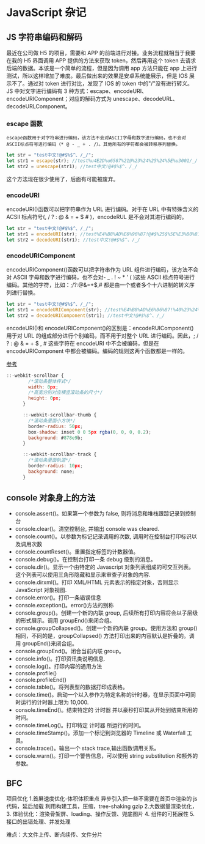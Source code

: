 # JavaScript 杂记

## JS 字符串编码和解码

最近在公司做 H5 的项目，需要和 APP 的前端进行对接。业务流程就相当于我要在我的 H5 界面调用 APP 提供的方法来获取 token，然后再用这个 token 去请求后端的数据。本该是一个简单的流程，但是因为调用 app 方法只能在 app 上进行测试，所以这样增加了难度。最后做出来的效果是安卓系统能展示，但是 IOS 展示不了。通过对 token 进行对比，发现了 IOS 的 token 中的"/"没有进行转义。
JS 中对文字进行编码有 3 种方式：escape、encodeURI、encodeURIComponent；对应的解码方式为 unescape、decodeURL、decodeURLComponent。

### escape 函数

    escape函数用于对字符串进行编码，该方法不会对ASCII字母和数字进行编码，也不会对ASCII标点符号进行编码（* @ - _ + . /）。其他所有的字符都会被转移序列替换。

```js
let str = "test中文!@#$%$^、/_/";
let str1 = escape(str); //test%u4E2D%u6587%21@%23%24%25%24%5E%u3001/_/
let str2 = unescape(str1); //test中文!@#$%$^、/_/
```

这个方法现在很少使用了，后面有可能被废弃。

### encodeURI

encodeURI()函数可以把字符串作为 URL 进行编码。对于在 URL 中有特殊含义的 ACSII 标点符号(, / ? : @ & = + $ # )，encodeRUL 是不会对其进行编码的。

```js
let str = "test中文!@#$%$^、/_/";
let str1 = encodeURI(str); //test%E4%B8%AD%E6%96%87!@#$%25$%5E%E3%80%81/_/
let str2 = decodeURI(str1); //test中文!@#$%$^、/_/
```

### encodeURIComponent

encodeURIComponent()函数可以把字符串作为 URL 组件进行编码，该方法不会对 ASCII 字母和数字进行编码，也不会对- \_ . ! ~ \* ' ( )这些 ASCII 标点符号进行编码。其他的字符，比如：;/?:@&=+$,# 都是由一个或者多个十六进制的转义序列进行替换。

```js
let str = "test中文!@#$%$^、/_/";
let str1 = encodeURIComponent(str); //test%E4%B8%AD%E6%96%87!%40%23%24%25%24%5E%E3%80%81%2F_%2F
let str2 = decodeURIComponent(str1); //test中文!@#$%$^、/_/
```

encodeURI()和 encodeURIComponent()的区别是：encodeRUIComponent()用于对 URL 的组成部分进行个别编码，而不用于对整个 URL 进行编码。因此，; / ? : @ & = + $ , # 这些字符在 encodeURI 中不会被编码，但是在 encodeURIComponent 中都会被编码。编码的规则这两个函数都是一样的。

[参考](https://blog.csdn.net/weixin_44058725/article/details/117255585)

```js
::-webkit-scrollbar {
        /*滚动条整体样式*/
        width: 0px;
        /*高宽分别对应横竖滚动条的尺寸*/
        height: 0px;
      }

      ::-webkit-scrollbar-thumb {
        /*滚动条里面小方块*/
        border-radius: 50px;
        box-shadow: inset 0 0 5px rgba(0, 0, 0, 0.2);
        background: #878e9b;
      }

      ::-webkit-scrollbar-track {
        /*滚动条里面轨道*/
        border-radius: 10px;
        background: none;
      }
```

## console 对象身上的方法

- console.assert()。如果第一个参数为 false, 则将消息和堆栈跟踪记录到控制台
- console.clear()。清空控制台, 并输出 console was cleared.
- console.count()。以参数为标记记录调用的次数, 调用时在控制台打印标识以及调用次数
- console.countReset()。重置指定标签的计数器值。
- console.debug()。在控制台打印一条 debug 级别的消息。
- console.dir()。显示一个由特定的 Javascript 对象列表组成的可交互列表。这个列表可以使用三角形隐藏和显示来审查子对象的内容.
- console.dirxml()。打印 XML/HTML 元素表示的指定对象，否则显示 JavaScript 对象视图.
- console.error()。打印一条错误信息
- console.exception()。error()方法的别称
- console.group()。创建一个新的内联 group, 后续所有打印内容将会以子层级的形式展示。调用 groupEnd()来闭合组。
- console.groupCollapsed()。创建一个新的内联 group。使用方法和 group() 相同，不同的是，groupCollapsed() 方法打印出来的内容默认是折叠的。调用 groupEnd()来闭合组。
- console.groupEnd()。闭合当前内联 group。
- console.info()。打印资讯类说明信息.
- console.log()。打印内容的通用方法
- console.profile()
- console.profileEnd()
- console.table()。将列表型的数据打印成表格。
- console.time()。启动一个以入参作为特定名称的计时器，在显示页面中可同时运行的计时器上限为 10,000.
- console.timeEnd()。结束特定的 计时器 并以豪秒打印其从开始到结束所用的时间。
- console.timeLog()。打印特定 计时器 所运行的时间。
- console.timeStamp()。添加一个标记到浏览器的 Timeline 或 Waterfall 工具。
- console.trace()。输出一个 stack trace,输出函数调用关系。
- console.warn()。打印一个警告信息，可以使用 string substitution 和额外的参数。

## BFC

项目优化 1.首屏速度优化-体积体积重点
异步引入把一些不需要在首页中渲染的 js 代码，延后加载
利用构建工具，压缩，tree-shaking
gzip 2.大数据量渲染优化， 3. 体验优化：渲染骨架屏、loading、操作反馈、兜底图片 4. 组件的可拓展性 5. 接口的出错处理、并发处理

难点：大文件上传、断点续传、文件分片
